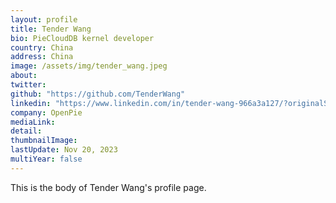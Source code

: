 ```yaml
---
layout: profile
title: Tender Wang
bio: PieCloudDB kernel developer
country: China 
address: China 
image: /assets/img/tender_wang.jpeg
about: 
twitter: 
github: "https://github.com/TenderWang"
linkedin: "https://www.linkedin.com/in/tender-wang-966a3a127/?originalSubdomain=cn"
company: OpenPie 
mediaLink:
detail: 
thumbnailImage:
lastUpdate: Nov 20, 2023
multiYear: false
---
```


This is the body of Tender Wang's profile page.
